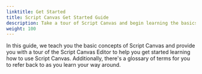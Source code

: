 ```yaml
---
linktitle: Get Started
title: Script Canvas Get Started Guide
description: Take a tour of Script Canvas and begin learning the basics of how to use the visual editor.
weight: 100
---
```


In this guide, we teach you the basic concepts of Script Canvas and provide you with a tour of the Script Canvas Editor to help you get started learning how to use Script Canvas. Additionally, there's a glossary of terms for you to refer back to as you learn your way around.

